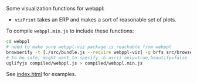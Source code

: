 Some visualization functions for webppl:

* `vizPrint` takes an ERP and makes a sort of reasonable set of plots.

To compile `webppl.min.js` to include these functions:

```sh
cd webppl
# need to make sure webppl-viz package is reachable from webppl
browserify -t [./src/bundle.js --require webppl-viz] -g brfs src/browser.js > compiled/webppl.js
# to be safe, might want to specify -b ascii_only=true,beautify=false
uglifyjs compiled/webppl.js > compiled/webppl.min.js
```

See [index.html](http://web.stanford.edu/~erindb/webppl-viz/) for examples.
